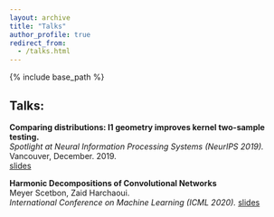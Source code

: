 ```yaml
---
layout: archive
title: "Talks"
author_profile: true
redirect_from:
  - /talks.html
---
```


{% include base_path %}

## Talks:
**Comparing distributions: l1 geometry improves kernel two-sample testing.**    
*Spotlight at Neural Information Processing Systems (NeurIPS 2019).*  
Vancouver, December. 2019.  
[slides](/files/spotlight_NeurIPS_2019.pdf) 

**Harmonic Decompositions of Convolutional Networks**   
Meyer Scetbon, Zaid Harchaoui.    
*International Conference on Machine Learning (ICML 2020).* 
[slides](/files/Oral_ICML_CNN_2020.pdf)
